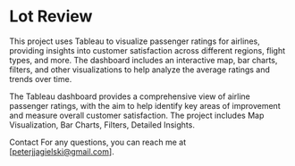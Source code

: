 # Lot Review

This project uses Tableau to visualize passenger ratings for airlines, providing insights into customer satisfaction across different regions, flight types, and more. The dashboard includes an interactive map, bar charts, filters, and other visualizations to help analyze the average ratings and trends over time.

The Tableau dashboard provides a comprehensive view of airline passenger ratings, with the aim to help identify key areas of improvement and measure overall customer satisfaction. The project includes Map Visualization, Bar Charts, Filters, Detailed Insights.

Contact
For any questions, you can reach me at [peterjjagielski@gmail.com].
